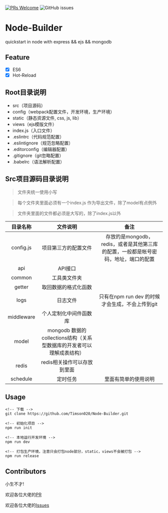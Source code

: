 [![PRs Welcome](https://img.shields.io/badge/PRs-welcome-brightgreen.svg)](https://github.com/Timson020/Node-Builder.git/pulls)
![GitHub issues](https://img.shields.io/github/issues/Timson020/Node-Builder.svg)

# Node-Builder

quickstart in node with express && ejs && mongodb

## Feature

- [X] ES6
- [X] Hot-Reload

## Root目录说明

- src（项目源码）
- config（webpack配置文件，开发环境，生产环境）
- static（静态资源文件, css, js, lib）
- views（ejs模版文件）
- index.js（入口文件）
- .eslintrc（代码规范配置）
- .eslintignore（规范忽略配置）
- .editorconfig（编辑器配置）
- .gitignore（git忽略配置）
- .babelrc（语法解析配置）

## Src项目源码目录说明
>文件夹统一使用小写

>每个文件夹里面必须有一个index.js 作为导出文件，除了model有点例外

>文件夹里面的文件都必须是大写的，除了index.js以外

|目录名称|文件说明|备注|
|:--:|:--:|:--:|
|config.js|项目第三方的配置文件|存放的是mongodb，redis，或者是其他第三库的配置，一般都是帐号密码，地址，端口的配置|
|api|API接口||
|common|工具类文件夹||
|getter|取回数据的格式化函数||
|logs|日志文件|只有在npm run dev 的时候才会生成，不会上传到git|
|middleware|个人定制化中间件函数库||
|model|mongodb 数据的 collections结构（关系型数据库的开发者可以理解成表结构）||
|redis|redis相关操作可以存放到里面||
|schedule|定时任务|里面有简单的使用说明|

## Usage

```
<!-- 下载 -->
git clone https://github.com/Timson020/Node-Builder.git

<!-- 初始化项目 -->
npm run init

<!-- 本地运行开发环境 -->
npm run dev

<!-- 打包生产环境，注意只会打包node部分，static，views不会被打包 -->
npm run release

```

## Contributors
小生不才!
	
欢迎各位大佬的[PR](https://github.com/Timson020/Node-Builder/pulls)

欢迎各位大佬的[Issues](https://github.com/Timson020/Node-Builder/issues)
